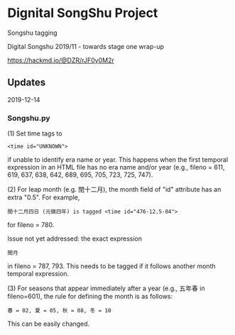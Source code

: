 # Dignital SongShu Project
Songshu tagging

Digital Songshu 2019/11 - towards stage one wrap-up

https://hackmd.io/@DZR/rJF0y0M2r

## Updates
2019-12-14

### Songshu.py

(1) Set time tags to 
    
    <time id="UNKNOWN">
if unable to identify era name or year. This happens when the first temporal expression in an HTML file has no era name and/or year (e.g., fileno = 611, 619, 637, 638, 642, 689, 695, 705, 723, 725, 747).

(2) For leap month (e.g. 閏十二月), the month field of "id" attribute has an extra "0.5". For example,
    
    閏十二月四日 (元徽四年) is tagged <time id="476-12.5-04">
    
for fileno = 780.

Issue not yet addressed: the exact expression 

    閏月
in fileno = 787, 793. This needs to be tagged if it follows another month temporal expression.

(3) For seasons that appear immediately after a year (e.g., 五年春 in fileno=601), the rule for defining the month is as follows:

    春 = 02, 夏 = 05, 秋 = 08, 冬 = 10
This can be easily changed.
